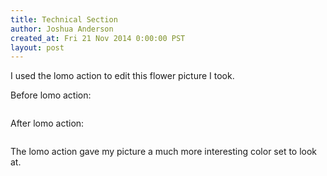 ```yaml
---
title: Technical Section
author: Joshua Anderson
created_at: Fri 21 Nov 2014 0:00:00 PST
layout: post
---
```


I used the lomo action to edit this flower picture I took.

Before lomo action:

<img class="post-image" src="https://s3.amazonaws.com/xatigo/action-before.jpg" alt="">

After lomo action:

<img class="post-image" src="https://s3.amazonaws.com/xatigo/action-after.jpg" alt="">

The lomo action gave my picture a much more interesting color set to look at.
